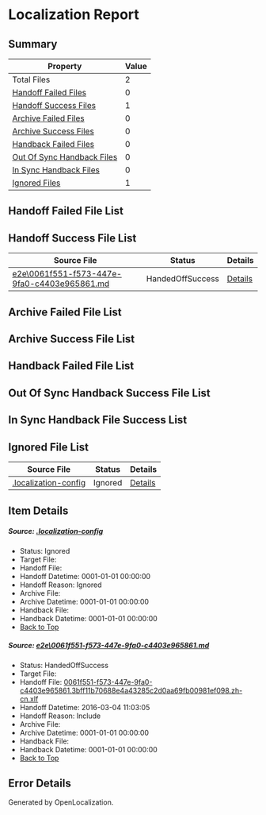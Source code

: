 # <a name='report-top'></a> Localization Report

## Summary
 Property | Value 
 -------- | ----- 
 Total Files | 2
[ Handoff Failed Files ](#handoff-failed-list)| 0
[ Handoff Success Files ](#handoff-success-list)| 1
[ Archive Failed Files ](#archive-failed-list)| 0
[ Archive Success Files ](#archive-success-list)| 0
[ Handback Failed Files ](#handback-failed-list)| 0
[ Out Of Sync Handback Files ](#outofsync-handback-success-list)| 0
[ In Sync Handback Files ](#insync-handback-success-list)| 0
[ Ignored Files ](#ignored-list)| 1

## <a name='handoff-failed-list'></a> Handoff Failed File List

## <a name='handoff-success-list'></a> Handoff Success File List
 Source File | Status | Details 
 ----------- | ------ | ------- 
 [e2e\0061f551-f573-447e-9fa0-c4403e965861.md](https://github.com/OpenLocalizationTest/oltest/blob/a05194ff035f6c9cf6d7179692003da5e2b181e4/e2e/0061f551-f573-447e-9fa0-c4403e965861.md) | HandedOffSuccess | [Details](#2c19d1b8d86e19b8bc36e548365c2725dd917baa1)

## <a name='archive-failed-list'></a> Archive Failed File List

## <a name='archive-success-list'></a> Archive Success File List

## <a name='handback-failed-list'></a> Handback Failed File List

## <a name='outofsync-handback-success-list'></a> Out Of Sync Handback Success File List

## <a name='insync-handback-success-list'></a> In Sync Handback File Success List

## <a name='ignored-list'></a> Ignored File List
 Source File | Status | Details 
 ----------- | ------ | ------- 
 [.localization-config](https://github.com/OpenLocalizationTest/oltest/blob/a05194ff035f6c9cf6d7179692003da5e2b181e4/.localization-config) | Ignored | [Details](#66aca4b1c2f43b14ec41e0e427345df94af1d5e10)

## Item Details
##### <a name='66aca4b1c2f43b14ec41e0e427345df94af1d5e10'></a> Source: [.localization-config](https://github.com/OpenLocalizationTest/oltest/blob/a05194ff035f6c9cf6d7179692003da5e2b181e4/.localization-config)
* Status: Ignored
* Target File: 
* Handoff File: 
* Handoff Datetime: 0001-01-01 00:00:00
* Handoff Reason: Ignored
* Archive File: 
* Archive Datetime: 0001-01-01 00:00:00
* Handback File: 
* Handback Datetime: 0001-01-01 00:00:00
* [Back to Top](#report-top)

##### <a name='2c19d1b8d86e19b8bc36e548365c2725dd917baa1'></a> Source: [e2e\0061f551-f573-447e-9fa0-c4403e965861.md](https://github.com/OpenLocalizationTest/oltest/blob/a05194ff035f6c9cf6d7179692003da5e2b181e4/e2e/0061f551-f573-447e-9fa0-c4403e965861.md)
* Status: HandedOffSuccess
* Target File: 
* Handoff File: [0061f551-f573-447e-9fa0-c4403e965861.3bff11b70688e4a43285c2d0aa69fb00981ef098.zh-cn.xlf](https://github.com/OpenLocalizationTestOrg/olhandoff/blob/34f12c658d2cba9afd6e36631657fc061560fb4d/ol-handoff/OpenLocalizationTestOrg/oltest.zh-cn/qimu/ht/0061f551-f573-447e-9fa0-c4403e965861.3bff11b70688e4a43285c2d0aa69fb00981ef098.zh-cn.xlf)
* Handoff Datetime: 2016-03-04 11:03:05
* Handoff Reason: Include
* Archive File: 
* Archive Datetime: 0001-01-01 00:00:00
* Handback File: 
* Handback Datetime: 0001-01-01 00:00:00
* [Back to Top](#report-top)


## Error Details

Generated by OpenLocalization.
